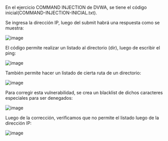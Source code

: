 En el ejercicio COMMAND INJECTION de DVWA, se tiene el código inicial(COMMAND-INJECTION-INICIAL.txt).


Se ingresa la dirección IP, luego del submit habrá una respuesta como se muestra: 


![image](https://user-images.githubusercontent.com/46895869/51512162-a16b1d00-1dd2-11e9-8eeb-725d8dcc9ee6.png)


El código permite realizar un listado al directorio (dir), luego de escribir el ping:


![image](https://user-images.githubusercontent.com/46895869/51512188-c8295380-1dd2-11e9-8ecc-4fc04e387094.png)


También permite hacer un listado de cierta ruta de un directorio:


![image](https://user-images.githubusercontent.com/46895869/51512223-f5760180-1dd2-11e9-9932-4b7c179a8dce.png)


Para corregir esta vulnerabilidad, se crea un blacklist de dichos caracteres especiales para ser denegados:


![image](https://user-images.githubusercontent.com/46895869/51512253-1c343800-1dd3-11e9-9b92-79370e5d6978.png)


Luego de la corrección, verificamos que no permite el listado luego de la dirección IP:


![image](https://user-images.githubusercontent.com/46895869/51512278-3ff77e00-1dd3-11e9-9b28-84e605d35dff.png)





